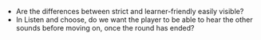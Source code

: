 - Are the differences between strict and learner-friendly easily visible?
- In Listen and choose, do we want the player to be able to hear the other sounds before moving on, once the round has ended?